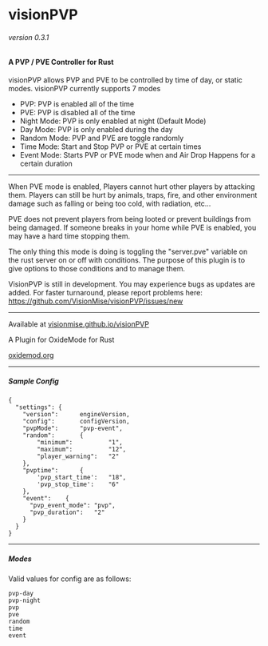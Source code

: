 # visionPVP

###### version 0.3.1

#### A PVP / PVE Controller for Rust

visionPVP allows PVP and PVE to be controlled by time of day, or static modes. visionPVP currently supports 7 modes

- PVP: PVP is enabled all of the time 
- PVE: PVP is disabled all of the time
- Night Mode: PVP is only enabled at night (Default Mode)
- Day Mode: PVP is only enabled during the day
- Random Mode: PVP and PVE are toggle randomly
- Time Mode: Start and Stop PVP or PVE at certain times
- Event Mode: Starts PVP or PVE mode when and Air Drop Happens for a certain duration

---

When PVE mode is enabled, Players cannot hurt other players by attacking them. Players can still be hurt by animals, traps, fire, and other environment damage such as falling or being too cold, with radiation, etc...

PVE does not prevent players from being looted or prevent buildings from being damaged. If someone breaks in your home while PVE is enabled, you may have a hard time stopping them.

The only thing this mode is doing is toggling the "server.pve" variable on the rust server on or off with conditions. The purpose of this plugin is to give options to those conditions and to manage them.

VisionPVP is still in development. You may experience bugs as updates are added. For faster turnaround, please report problems here:
https://github.com/VisionMise/visionPVP/issues/new

---

Available at 
[visionmise.github.io/visionPVP](http://visionmise.github.io/visionPVP/)

A Plugin for OxideMode for Rust

[oxidemod.org](http://oxidemod.org)


---

##### Sample Config

    {
      "settings": {
        "version":      engineVersion,
        "config":       configVersion,
        "pvpMode":      "pvp-event",
        "random":       {
            "minimum":          "1",
            "maximum":          "12",
            "player_warning":   "2"
        },
        "pvptime":      {
            'pvp_start_time':   "18",
            'pvp_stop_time':    "6"
        },
        "event":    {
          "pvp_event_mode": "pvp",
          "pvp_duration":   "2"
        }
      }
    }

---

##### Modes

Valid values for config are as follows:

    pvp-day
    pvp-night
    pvp
    pve
    random
    time
    event

